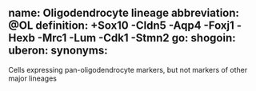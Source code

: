 name: Oligodendrocyte lineage
abbreviation: @OL
definition: +Sox10 -Cldn5 -Aqp4 -Foxj1 -Hexb -Mrc1 -Lum -Cdk1 -Stmn2
go:
shogoin: 
uberon: 
synonyms:
---

Cells expressing pan-oligodendrocyte markers, but not markers of other major lineages

